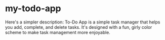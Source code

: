 # my-todo-app
 Here's a simpler description:  To-Do App is a simple task manager that helps you add, complete, and delete tasks. It's designed with a fun, girly color scheme to make task management more enjoyable.
